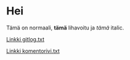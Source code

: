 # Hei
Tämä on normaali, **tämä** lihavoitu ja *tämä* italic.

[Linkki gitlog.txt](https://github.com/014728019/otm-harjoitustyo/blob/master/laskarit/viikko1/gitlog.txt) 

[Linkki komentorivi.txt](https://github.com/014728019/otm-harjoitustyo/blob/master/laskarit/viikko1/komentorivi.txt)
